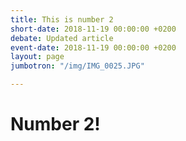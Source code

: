 ```yaml
---
title: This is number 2
short-date: 2018-11-19 00:00:00 +0200
debate: Updated article
event-date: 2018-11-19 00:00:00 +0200
layout: page
jumbotron: "/img/IMG_0025.JPG"

---
```

# Number 2!